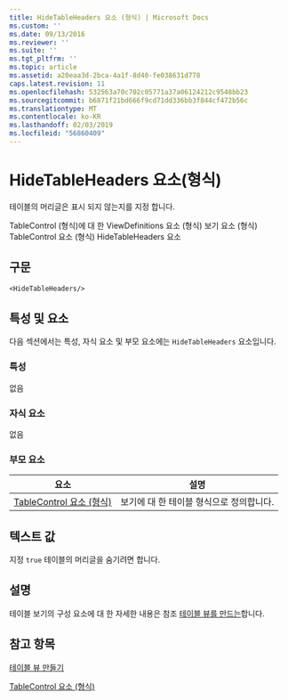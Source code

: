 ```yaml
---
title: HideTableHeaders 요소 (형식) | Microsoft Docs
ms.custom: ''
ms.date: 09/13/2016
ms.reviewer: ''
ms.suite: ''
ms.tgt_pltfrm: ''
ms.topic: article
ms.assetid: a20eaa3d-2bca-4a1f-8d40-fe038631d778
caps.latest.revision: 11
ms.openlocfilehash: 532563a70c702c05771a37a06124212c9548bb23
ms.sourcegitcommit: b6871f21bd666f9cd71dd336bb3f844cf472b56c
ms.translationtype: MT
ms.contentlocale: ko-KR
ms.lasthandoff: 02/03/2019
ms.locfileid: "56860409"
---
```

# <a name="hidetableheaders-element-format"></a>HideTableHeaders 요소(형식)

테이블의 머리글은 표시 되지 않는지를 지정 합니다.

TableControl (형식)에 대 한 ViewDefinitions 요소 (형식) 보기 요소 (형식) TableControl 요소 (형식) HideTableHeaders 요소

## <a name="syntax"></a>구문

```vb
<HideTableHeaders/>
```

## <a name="attributes-and-elements"></a>특성 및 요소

다음 섹션에서는 특성, 자식 요소 및 부모 요소에는 `HideTableHeaders` 요소입니다.

### <a name="attributes"></a>특성

없음

### <a name="child-elements"></a>자식 요소

없음

### <a name="parent-elements"></a>부모 요소

|요소|설명|
|-------------|-----------------|
|[TableControl 요소 (형식)](./tablecontrol-element-format.md)|보기에 대 한 테이블 형식으로 정의합니다.|

## <a name="text-value"></a>텍스트 값

지정 `true` 테이블의 머리글을 숨기려면 합니다.

## <a name="remarks"></a>설명

테이블 보기의 구성 요소에 대 한 자세한 내용은 참조 [테이블 뷰를 만드는](./creating-a-table-view.md)합니다.

## <a name="see-also"></a>참고 항목

[테이블 뷰 만들기](./creating-a-table-view.md)

[TableControl 요소 (형식)](./tablecontrol-element-format.md)
